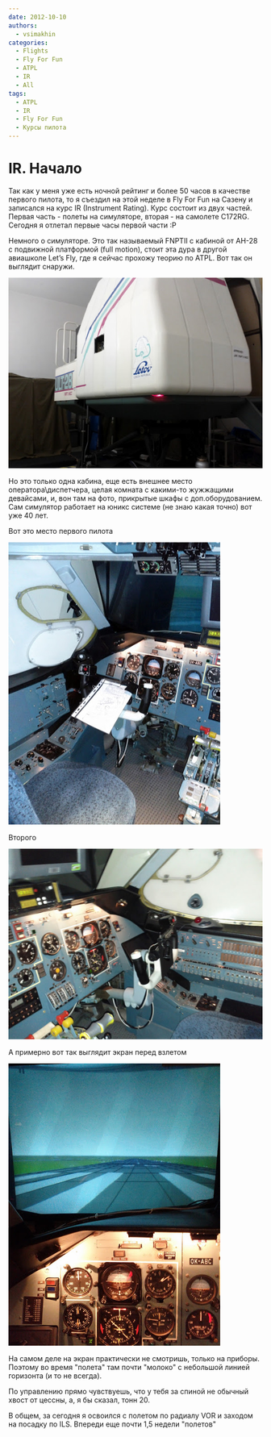 ```yaml
---
date: 2012-10-10
authors:
  - vsimakhin
categories:
  - Flights
  - Fly For Fun
  - ATPL
  - IR
  - All
tags:
  - ATPL
  - IR
  - Fly For Fun
  - Курсы пилота
---
```


# IR. Начало

Так как у меня уже есть ночной рейтинг и более 50 часов в качестве первого пилота, то я съездил на этой неделе в Fly For Fun на Сазену и записался на курс IR (Instrument Rating). Курс состоит из двух частей. Первая часть - полеты на симуляторе, вторая - на самолете C172RG. Сегодня я отлетал первые часы первой части :Р

Немного о симуляторе. Это так называемый FNPTII с кабиной от АН-28 с подвижной платформой (full motion), стоит эта дура в другой авиашколе Let’s Fly, где я сейчас прохожу теорию по ATPL. Вот так он выглядит снаружи.

![](IMG_20120722_110420.jpg)

<!-- more -->

Но это только одна кабина, еще есть внешнее место оператора\диспетчера, целая комната с какими-то жужжащими девайсами, и, вон там на фото, прикрытые шкафы с доп.оборудованием. Сам симулятор работает на юникс системе (не знаю какая точно) вот уже 40 лет.

Вот это место первого пилота

![](IMG_20121010_150031.jpg)

Второго

![](IMG_20121010_122927.jpg)

А примерно вот так выглядит экран перед взлетом

![](IMG_20121010_122913.jpg)

На самом деле на экран практически не смотришь, только на приборы. Поэтому во время "полета" там почти "молоко" с небольшой линией горизонта (и то не всегда).

По управлению прямо чувствуешь, что у тебя за спиной не обычный хвост от цессны, а, я бы сказал, тонн 20.

В общем, за сегодня я освоился с полетом по радиалу VOR и заходом на посадку по ILS. Впереди еще почти 1,5 недели "полетов"